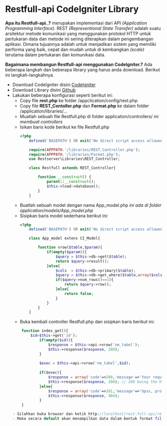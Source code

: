 # Restfull-api CodeIgniter Library
**Apa itu Restfull-api..?**
merupakan implementasi dari API *(Application Programming Interface)*. REST *(Representional State Transfer)* adalah suatu arsitektur metode komunikasi yang menggunakan protokol HTTP untuk pertukaran data dan metode ini sering diterapkan dalam pengembangan aplikasi. Dimana tujuannya adalah untuk menjadikan sistem yang memiliki performa yang baik, cepat dan mudah untuk di kembangkan *(scale)* terutama dalam pertukaran dan komunikasi data.

**Bagaimana membangun Restfull-api menggunakan CodeIgniter.?**
Ada beberapa langkah dan beberapa library yang harus anda download. Berikut ini langkah-langkahnya.
- Download CodeIgniter disini [CodeIgniter](https://www.codeigniter.com/download)
- Download Library disini [Github](https://github.com/chriskacerguis/codeigniter-restserver)
- Lakukan beberapa konfigurasi seperti berikut ini:
	- Copy file **rest.php** ke folder  /appclication/config/rest.php
	- Copy file **REST_Contoller.php** dan **Format.php** ke dalam folder /application/libraries/...
	- Muatlah sebuah file Restfull.php di folder application/controllers/ *ini membuat controllers*
	- Isikan baris kode berikut ke file Restfull.php
		```php
		<?php
			defined('BASEPATH') OR exit('No direct script access allowed');

			require(APPPATH.'/libraries/REST_Controller.php');
			require(APPPATH.'/libraries/Format.php');
			use Restserver\Libraries\REST_Controller;

			class Restfull extends REST_Controller{

				function __construct() {
			        parent::__construct();
			        $this->load->database();
			    }
			}
		

	- Buatlah sebuah model dengan nama App_model.php *ini ada di folder application/models/App_model.php*
	- Sisipkan baris model sederhana berikut ini:
		```php
		<?php
			defined('BASEPATH') OR exit('No direct script access allowed');

			class App_model extens CI_Model{

				function vrow($table,$param){
					if(empty($param)){
						$query = $this->db->get($table);
						return $query->result();
					}else{
						$cols  = $this->db->primary($table); 
						$query = $this->db->get_where($table,array($cols=>$param));
						if($query->num_rows()==1){
							return $query->row();
						}else{
							return false;
						}
					}
				}
			}


	- Buka kembali controller Restfull.php dan sisipkan baris berikut ini:
	```php
		function index_get(){
			$id=$this->get('id');
				if(empty($id)){
					$response = $this->api->vrow('nm_tabel');
		            $this->response($response, 200);
		        }
	 
	       		$exec = $this->api->vrow('nm_tabel',$id);
	         
		        if($exec){
		        	$response = array('code'=>200,'message'=>'Your request has been success','news'=>$exec);
		            $this->response($response, 200); // 200 being the HTTP response code
		        }else{
		        	$response = array('code'=>201,'message'=>'Upss, problem your request!!');
		            $this->response($response, 404);
		        }		
	    }

	- Silahkan buka browser dan ketik http://localhost/rest-full-api/restfull?id=1
	- Maka secara default akan menampilkan data dalam bentuk format file json.